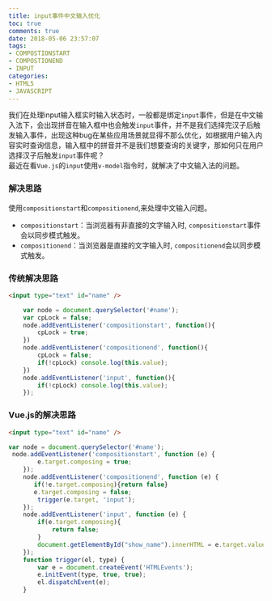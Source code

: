 ```yaml
---
title: input事件中文输入优化
toc: true
comments: true
date: 2018-05-06 23:57:07
tags:
- COMPOSTIONSTART
- COMPOSTIONEND
- INPUT
categories:
- HTML5
- JAVASCRIPT
---
```


我们在处理input输入框实时输入状态时，一般都是绑定`input`事件，但是在中文输入法下，会出现拼音在输入框中也会触发`input`事件，并不是我们选择完汉子后触发输入事件，出现这种bug在某些应用场景就显得不那么优化，如根据用户输入内容实时查询信息，输入框中的拼音并不是我们想要查询的关键字，那如何只在用户选择汉子后触发`input`事件呢？         
最近在看`Vue.js`的`input`使用`v-model`指令时，就解决了中文输入法的问题。     
   
### 解决思路
使用`compositionstart`和`compositionend`,来处理中文输入问题。
* `compositionstart`：当浏览器有非直接的文字输入时, `compositionstart`事件会以同步模式触发。
* `compositionend`：当浏览器是直接的文字输入时, `compositionend`会以同步模式触发。

### 传统解决思路
```html
<input type="text" id="name" />
```
```js
    var node = document.querySelector('#name');
    var cpLock = false;
    node.addEventListener('compositionstart', function(){
        cpLock = true;
    })
    node.addEventListener('compositionend', function(){
        cpLock = false;
        if(!cpLock) console.log(this.value);
    })
    node.addEventListener('input', function(){
        if(!cpLock) console.log(this.value);
    });
```

### Vue.js的解决思路
```html
<input type="text" id="name" />
```
```js
var node = document.querySelector('#name');
 node.addEventListener('compositionstart', function (e) {
        e.target.composing = true;
    });
    node.addEventListener('compositionend', function (e) {
       if(!e.target.composing){return false}
       e.target.composing = false;
        trigger(e.target, 'input');
    });
    node.addEventListener('input', function (e) {
        if(e.target.composing){
            return false;
        }
        document.getElementById("show_name").innerHTML = e.target.value;
    });
    function trigger(el, type) {
        var e = document.createEvent('HTMLEvents');
        e.initEvent(type, true, true);
        el.dispatchEvent(e);
    }
```